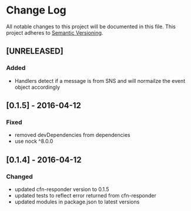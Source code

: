 # Change Log
All notable changes to this project will be documented in this file.
This project adheres to [Semantic Versioning](http://semver.org/).

## [UNRELEASED]

### Added
- Handlers detect if a message is from SNS and will normailze the event
  object accordingly

## [0.1.5] - 2016-04-12

### Fixed
- removed devDependencies from dependencies
- use nock ^8.0.0

## [0.1.4] - 2016-04-12

### Changed
- updated cfn-responder version to 0.1.5
- updated tests to reflect error returned from cfn-responder
- updated modules in package.json to latest versions

